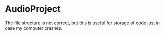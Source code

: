 # AudioProject
The file structure is not correct, but this is useful for storage of code just in case my computer crashes. 
